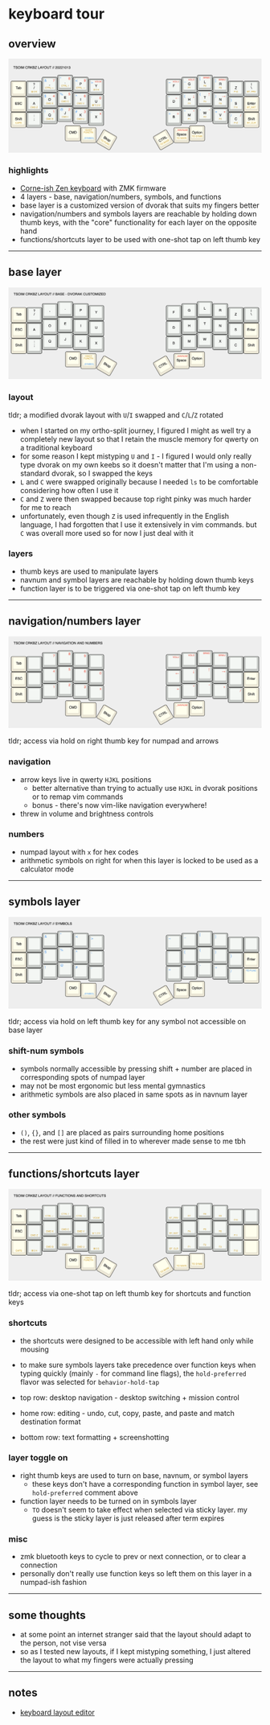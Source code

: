 # keyboard tour

## overview

![crkbz-main](tsoim-crkbz-20221013.png)

### highlights

* [Corne-ish Zen keyboard](https://github.com/LOWPROKB/zmk-config-Corne-ish-Zen) with ZMK firmware
* 4 layers - base, navigation/numbers, symbols, and functions
* base layer is a customized version of dvorak that suits my fingers better
* navigation/numbers and symbols layers are reachable by holding down thumb keys,
    with the "core" functionality for each layer on the opposite hand
* functions/shortcuts layer to be used with one-shot tap on left thumb key

---

## base layer

![crkbz-base](tsoim-crkbz-20211030-dvorak.png)

### layout

tldr; a modified dvorak layout with `U`/`I` swapped and `C`/`L`/`Z` rotated

* when I started on my ortho-split journey, I figured I might as well try a completely new layout
    so that I retain the muscle memory for qwerty on a traditional keyboard
* for some reason I kept mistyping `U` and `I` - I figured I would only really type dvorak on my own keebs
    so it doesn't matter that I'm using a non-standard dvorak, so I swapped the keys
* `L` and `C` were swapped originally because I needed `ls` to be comfortable considering how often I use it
* `C` and `Z` were then swapped because top right pinky was much harder for me to reach
* unfortunately, even though `Z` is used infrequently in the English language, I had forgotten
    that I use it extensively in vim commands. but `C` was overall more used so for now I just deal with it

### layers

* thumb keys are used to manipulate layers
* navnum and symbol layers are reachable by holding down thumb keys
* function layer is to be triggered via one-shot tap on left thumb key

---

## navigation/numbers layer

![crkbz-navnum](tsoim-crkbz-20211030-navnum.png)

tldr; access via hold on right thumb key for numpad and arrows

### navigation

* arrow keys live in qwerty `HJKL` positions
    * better alternative than trying to actually use `HJKL` in dvorak positions or to remap vim commands
    * bonus - there's now vim-like navigation everywhere!
* threw in volume and brightness controls

### numbers

* numpad layout with `x` for hex codes
* arithmetic symbols on right for when this layer is locked to be used as a calculator mode

---

## symbols layer

![crkbz-symbol](tsoim-crkbz-20211030-symbol.png)

tldr; access via hold on left thumb key for any symbol not accessible on base layer

### shift-num symbols

* symbols normally accessible by pressing shift + number are placed in corresponding spots of numpad layer
* may not be most ergonomic but less mental gymnastics
* arithmetic symbols are also placed in same spots as in navnum layer

### other symbols

* `()`, `{}`, and `[]` are placed as pairs surrounding home positions
* the rest were just kind of filled in to wherever made sense to me tbh


---

## functions/shortcuts layer

![crkbz-function](tsoim-crkbz-20211030-functn.png)

tldr; access via one-shot tap on left thumb key for shortcuts and function keys

### shortcuts

* the shortcuts were designed to be accessible with left hand only while mousing
* to make sure symbols layers take precedence over function keys when typing quickly
    (mainly `-` for command line flags), the `hold-preferred` flavor was selected for `behavior-hold-tap`

* top row: desktop navigation - desktop switching + mission control
* home row: editing - undo, cut, copy, paste, and paste and match destination format
* bottom row: text formatting + screenshotting

### layer toggle on

* right thumb keys are used to turn on base, navnum, or symbol layers
    * these keys don't have a corresponding function in symbol layer, see `hold-preferred` comment above
* function layer needs to be turned on in symbols layer
    * `TO` doesn't seem to take effect when selected via sticky layer.
        my guess is the sticky layer is just released after term expires

### misc

* zmk bluetooth keys to cycle to prev or next connection, or to clear a connection
* personally don't really use function keys so left them on this layer in a numpad-ish fashion

---

## some thoughts

* at some point an internet stranger said that the layout should adapt to the person, not vise versa
* so as I tested new layouts, if I kept mistyping something, I just altered the layout to what my fingers were actually pressing

---

## notes

* [keyboard layout editor](http://www.keyboard-layout-editor.com/#/gists/052b74409d9075edf47ff1b15d0820e1)
